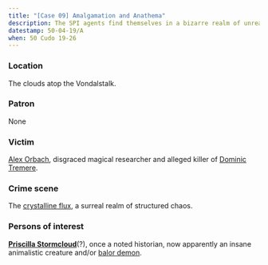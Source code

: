```yaml
---
title: "[Case 09] Amalgamation and Anathema"
description: The SPI agents find themselves in a bizarre realm of unreality, from which they must escape. But along the way, they stumble across the corpse of someone they know.
datestamp: 50-04-19/A
when: 50 Cudo 19-26
---
```


### Location

The clouds atop the Vondalstalk.

### Patron

None

### Victim

[Alex Orbach](../dossiers/alex-orbach), disgraced magical researcher and alleged killer of [Dominic Tremere](../dossiers/dominic-tremere).

### Crime scene

The [crystalline flux](../locales/flux#crystalline-flux), a surreal realm of structured chaos.

### Persons of interest

**[Priscilla Stormcloud](../dossiers/priscilla-stormcloud)**(?), once a noted historian, now apparently an insane animalistic creature and/or [balor demon](../dossiers/balor).
